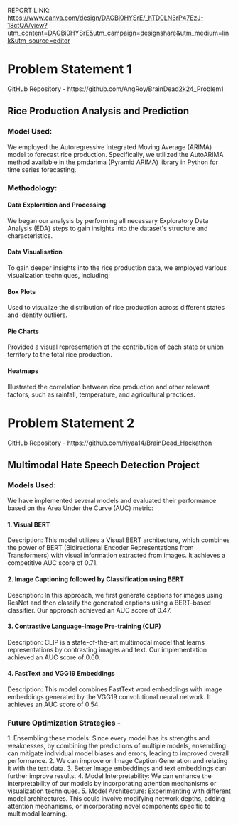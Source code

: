 REPORT LINK: https://www.canva.com/design/DAGBi0HYSrE/_hTD0LN3rP47EzJ-18ctQA/view?utm_content=DAGBi0HYSrE&utm_campaign=designshare&utm_medium=link&utm_source=editor

<h1>Problem Statement 1</h1>
GitHub Repository - https://github.com/AngRoy/BrainDead2k24_Problem1

<h2>Rice Production Analysis and Prediction</h2>

<h3>Model Used:</h3>
We employed the Autoregressive Integrated Moving Average (ARIMA) model to forecast rice production. Specifically, we utilized the AutoARIMA method available in the pmdarima (Pyramid ARIMA) library in Python for time series forecasting.

<h3>Methodology:</h3>

<h4>Data Exploration and Processing</h4>
We began our analysis by performing all necessary Exploratory Data Analysis (EDA) steps to gain insights into the dataset's structure and characteristics.

<h4>Data Visualisation</h4>
To gain deeper insights into the rice production data, we employed various visualization techniques, including:

<h4>Box Plots</h4> Used to visualize the distribution of rice production across different states and identify outliers.
<h4>Pie Charts</h4> Provided a visual representation of the contribution of each state or union territory to the total rice production.
<h4>Heatmaps</h4> Illustrated the correlation between rice production and other relevant factors, such as rainfall, temperature, and agricultural practices.

<h1>Problem Statement 2</h1>
GitHub Repository - https://github.com/riyaa14/BrainDead_Hackathon

<h2>Multimodal Hate Speech Detection Project</h2>

<h3>Models Used:</h3>
We have implemented several models and evaluated their performance based on the Area Under the Curve (AUC) metric:

<h4>1. Visual BERT</h4>

Description: This model utilizes a Visual BERT architecture, which combines the power of BERT (Bidirectional Encoder Representations from Transformers) with visual information extracted from images. It achieves a competitive AUC score of 0.71.

<H4>2. Image Captioning followed by Classification using BERT</H4>

Description: In this approach, we first generate captions for images using ResNet and then classify the generated captions using a BERT-based classifier. Our approach achieved an AUC score of 0.47.

<h4>3. Contrastive Language-Image Pre-training (CLIP)</h4>

Description: CLIP is a state-of-the-art multimodal model that learns representations by contrasting images and text. Our implementation achieved an AUC score of 0.60.

<h4>4. FastText and VGG19 Embeddings</h4>

Description: This model combines FastText word embeddings with image embeddings generated by the VGG19 convolutional neural network. It achieves an AUC score of 0.54.

<h3> Future Optimization Strategies - </h3>
1. Ensembling these models: Since every model has its strengths and weaknesses, by combining the predictions of multiple models, ensembling can mitigate individual model biases and errors, leading to improved overall performance.
2. We can improve on Image Caption Generation and relating it with the text data.
3. Better Image embeddings and text embeddings can further improve results.
4. Model Interpretability: We can enhance the interpretability of our models by incorporating attention mechanisms or visualization techniques.
5. Model Architecture: Experimenting with different model architectures. This could involve modifying network depths, adding attention mechanisms, or incorporating novel components specific to multimodal learning.
